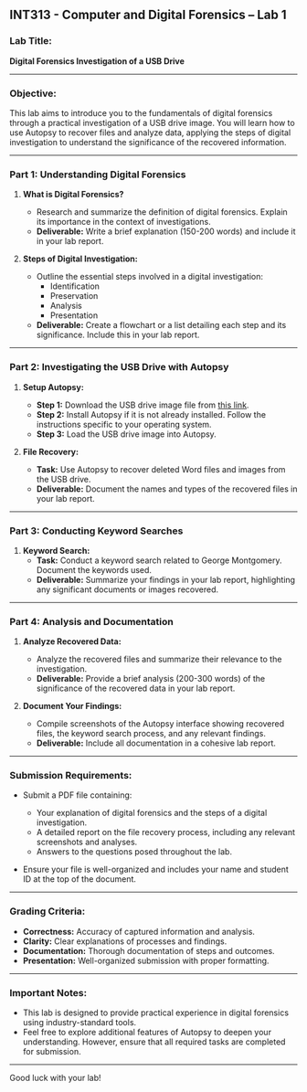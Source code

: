 
## **INT313 - Computer and Digital Forensics – Lab 1**

### **Lab Title:**  
**Digital Forensics Investigation of a USB Drive**

---

### **Objective:**
This lab aims to introduce you to the fundamentals of digital forensics through a practical investigation of a USB drive image. You will learn how to use Autopsy to recover files and analyze data, applying the steps of digital investigation to understand the significance of the recovered information.

---

### **Part 1: Understanding Digital Forensics**

1. **What is Digital Forensics?**
   - Research and summarize the definition of digital forensics. Explain its importance in the context of investigations.
   - **Deliverable:** Write a brief explanation (150-200 words) and include it in your lab report.

2. **Steps of Digital Investigation:**
   - Outline the essential steps involved in a digital investigation:
     - Identification
     - Preservation
     - Analysis
     - Presentation
   - **Deliverable:** Create a flowchart or a list detailing each step and its significance. Include this in your lab report.

---

### **Part 2: Investigating the USB Drive with Autopsy**

1. **Setup Autopsy:**
   - **Step 1:** Download the USB drive image file from [this link](https://www.dropbox.com/s/nw23q14vzsykyup/Ch01InChap01.dd).
   - **Step 2:** Install Autopsy if it is not already installed. Follow the instructions specific to your operating system.
   - **Step 3:** Load the USB drive image into Autopsy.

2. **File Recovery:**
   - **Task:** Use Autopsy to recover deleted Word files and images from the USB drive.
   - **Deliverable:** Document the names and types of the recovered files in your lab report.

---

### **Part 3: Conducting Keyword Searches**

1. **Keyword Search:**
   - **Task:** Conduct a keyword search related to George Montgomery. Document the keywords used.
   - **Deliverable:** Summarize your findings in your lab report, highlighting any significant documents or images recovered.

---

### **Part 4: Analysis and Documentation**

1. **Analyze Recovered Data:**
   - Analyze the recovered files and summarize their relevance to the investigation.
   - **Deliverable:** Provide a brief analysis (200-300 words) of the significance of the recovered data in your lab report.

2. **Document Your Findings:**
   - Compile screenshots of the Autopsy interface showing recovered files, the keyword search process, and any relevant findings.
   - **Deliverable:** Include all documentation in a cohesive lab report.

---

### **Submission Requirements:**

- Submit a PDF file containing:
  - Your explanation of digital forensics and the steps of a digital investigation.
  - A detailed report on the file recovery process, including any relevant screenshots and analyses.
  - Answers to the questions posed throughout the lab.
  
- Ensure your file is well-organized and includes your name and student ID at the top of the document.

---

### **Grading Criteria:**

- **Correctness:** Accuracy of captured information and analysis.
- **Clarity:** Clear explanations of processes and findings.
- **Documentation:** Thorough documentation of steps and outcomes.
- **Presentation:** Well-organized submission with proper formatting.

---

### **Important Notes:**

- This lab is designed to provide practical experience in digital forensics using industry-standard tools.
- Feel free to explore additional features of Autopsy to deepen your understanding. However, ensure that all required tasks are completed for submission.

---

Good luck with your lab!

